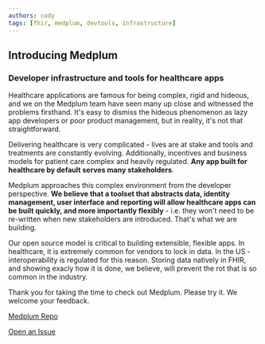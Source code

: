 ```yaml
---
authors: cody
tags: [fhir, medplum, devtools, infrastructure]
---
```


## Introducing Medplum

### Developer infrastructure and tools for healthcare apps

Healthcare applications are famous for being complex, rigid and hideous, and we on the Medplum team have seen many up close and witnessed the problems firsthand. It's easy to dismiss the hideous phenomenon as lazy app developers or poor product management, but in reality, it's not that straightforward.

Delivering healthcare is very complicated - lives are at stake and tools and treatments are constantly evolving. Additionally, incentives and business models for patient care complex and heavily regulated. **Any app built for healthcare by default serves many stakeholders**.

Medplum approaches this complex environment from the developer perspective. **We believe that a toolset that abstracts data, identity management, user interface and reporting will allow healthcare apps can be built quickly, and more importantly flexibly** - i.e. they won't need to be re-written when new stakeholders are introduced. That's what we are building.

Our open source model is critical to building extensible, flexible apps. In healthcare, it is extremely common for vendors to lock in data. In the US - interoperability is regulated for this reason. Storing data natively in FHIR, and showing exacly how it is done, we believe, will prevent the rot that is so common in the industry.

Thank you for taking the time to check out Medplum. Please try it. We welcome your feedback.

[Medplum Repo](https://github.com/medplum/medplum)

[Open an Issue](https://github.com/medplum/medplum/issues)
